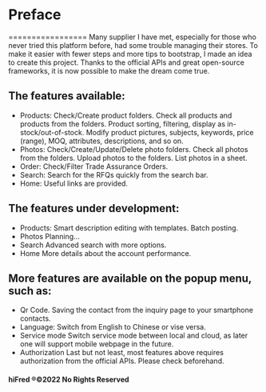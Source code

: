 # Preface
=================
Many supplier I have met, especially for those who never tried this platform before, had some trouble managing their stores.
To make it easier with fewer steps and more tips to bootstrap, I made an idea to create this project.
Thanks to the official APIs and great open-source frameworks, it is now possible to make the dream come true.

## The features available:
- Products:
    Check/Create product folders.
    Check all products and products from the folders.
    Product sorting, filtering, display as in-stock/out-of-stock.
    Modify product pictures, subjects, keywords, price (range), MOQ, attributes, descriptions, and so on.
- Photos:
    Check/Create/Update/Delete photo folders.
    Check all photos from the folders.
    Upload photos to the folders.
    List photos in a sheet.
- Order:
    Check/Filter Trade Assurance Orders.
- Search:
    Search for the RFQs quickly from the search bar.
- Home:
    Useful links are provided.

## The features under development:
- Products:
    Smart description editing with templates.
    Batch posting.
- Photos
    Planning...
- Search
    Advanced search with more options.
- Home
    More details about the account performance.

## More features are available on the popup menu, such as:
- Qr Code.
    Saving the contact from the inquiry page to your smartphone contacts.
- Language:
    Switch from English to Chinese or vise versa.
- Service mode
    Switch service mode between local and cloud, as later one will support mobile webpage in the future.
- Authorization
    Last but not least, most features above requires authorization from the official APIs. Please check beforehand.

#### hiFred ®©2022 No Rights Reserved